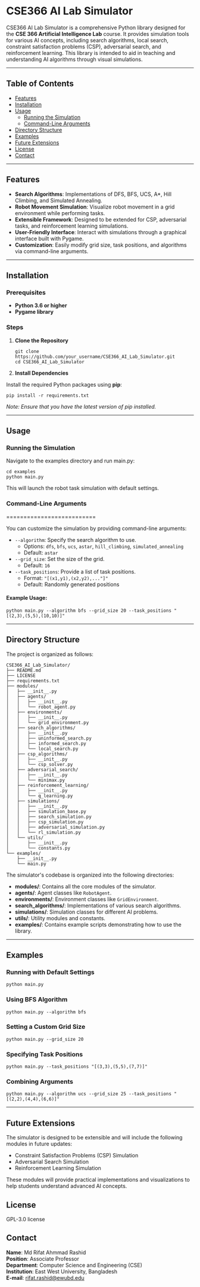 # CSE366 AI Lab Simulator

CSE366 AI Lab Simulator is a comprehensive Python library designed for the **CSE 366 Artificial Intelligence Lab** course. It provides simulation tools for various AI concepts, including search algorithms, local search, constraint satisfaction problems (CSP), adversarial search, and reinforcement learning. This library is intended to aid in teaching and understanding AI algorithms through visual simulations.

---

## Table of Contents

- [Features](#features)
- [Installation](#installation)
- [Usage](#usage)
  - [Running the Simulation](#running-the-simulation)
  - [Command-Line Arguments](#command-line-arguments)
- [Directory Structure](#directory-structure)
- [Examples](#examples)
- [Future Extensions](#future-extensions)
- [License](#license)
- [Contact](#contact)

---

## Features

- **Search Algorithms**: Implementations of DFS, BFS, UCS, A*, Hill Climbing, and Simulated Annealing.
- **Robot Movement Simulation**: Visualize robot movement in a grid environment while performing tasks.
- **Extensible Framework**: Designed to be extended for CSP, adversarial tasks, and reinforcement learning simulations.
- **User-Friendly Interface**: Interact with simulations through a graphical interface built with Pygame.
- **Customization**: Easily modify grid size, task positions, and algorithms via command-line arguments.

---

## Installation

### Prerequisites

- **Python 3.6 or higher**
- **Pygame library**

### Steps

1. **Clone the Repository**

   ```
   git clone https://github.com/your_username/CSE366_AI_Lab_Simulator.git
   cd CSE366_AI_Lab_Simulator
   ```

2. **Install Dependencies**

Install the required Python packages using **pip**:

```
pip install -r requirements.txt
```
*Note: Ensure that you have the latest version of pip installed.*


---

## Usage

### Running the Simulation
Navigate to the examples directory and run main.py:

```
cd examples
python main.py
```
This will launch the robot task simulation with default settings.

### Command-Line Arguments
==========================

You can customize the simulation by providing command-line arguments:

* `--algorithm`: Specify the search algorithm to use.
	+ Options: `dfs`, `bfs`, `ucs`, `astar`, `hill_climbing`, `simulated_annealing`
	+ Default: `astar`
* `--grid_size`: Set the size of the grid.
	+ Default: `16`
* `--task_positions`: Provide a list of task positions.
	+ Format: `"[(x1,y1),(x2,y2),..."]"`
	+ Default: Randomly generated positions

#### Example Usage:

```
python main.py --algorithm bfs --grid_size 20 --task_positions "[(2,3),(5,5),(10,10)]"
```
---

## Directory Structure
The project is organized as follows:

```
CSE366_AI_Lab_Simulator/
├── README.md
├── LICENSE
├── requirements.txt
├── modules/
│   ├── __init__.py
│   ├── agents/
│   │   ├── __init__.py
│   │   └── robot_agent.py
│   ├── environments/
│   │   ├── __init__.py
│   │   └── grid_environment.py
│   ├── search_algorithms/
│   │   ├── __init__.py
│   │   ├── uninformed_search.py
│   │   ├── informed_search.py
│   │   └── local_search.py
│   ├── csp_algorithms/
│   │   ├── __init__.py
│   │   └── csp_solver.py
│   ├── adversarial_search/
│   │   ├── __init__.py
│   │   └── minimax.py
│   ├── reinforcement_learning/
│   │   ├── __init__.py
│   │   └── q_learning.py
│   ├── simulations/
│   │   ├── __init__.py
│   │   ├── simulation_base.py
│   │   ├── search_simulation.py
│   │   ├── csp_simulation.py
│   │   ├── adversarial_simulation.py
│   │   └── rl_simulation.py
│   └── utils/
│       ├── __init__.py
│       └── constants.py
└── examples/
    ├── __init__.py
    └── main.py
```

The simulator's codebase is organized into the following directories:

* **modules/**: Contains all the core modules of the simulator.
* **agents/**: Agent classes like `RobotAgent`.
* **environments/**: Environment classes like `GridEnvironment`.
* **search_algorithms/**: Implementations of various search algorithms.
* **simulations/**: Simulation classes for different AI problems.
* **utils/**: Utility modules and constants.
* **examples/**: Contains example scripts demonstrating how to use the library.
---

## Examples
### Running with Default Settings
```
python main.py
```

### Using BFS Algorithm
```
python main.py --algorithm bfs
```
### Setting a Custom Grid Size
```
python main.py --grid_size 20
```
### Specifying Task Positions
```
python main.py --task_positions "[(3,3),(5,5),(7,7)]"
```
### Combining Arguments
```
python main.py --algorithm ucs --grid_size 25 --task_positions "[(2,2),(4,4),(6,6)]"
```

---

## Future Extensions
The simulator is designed to be extensible and will include the following modules in future updates:

* Constraint Satisfaction Problems (CSP) Simulation
* Adversarial Search Simulation
* Reinforcement Learning Simulation

These modules will provide practical implementations and visualizations to help students understand advanced AI concepts.

## License
 GPL-3.0 license

## Contact

**Name**: Md Rifat Ahmmad Rashid  
**Position**: Associate Professor  
**Department**: Computer Science and Engineering (CSE)  
**Institution**: East West University, Bangladesh  
**E-mail**: rifat.rashid@ewubd.edu  

